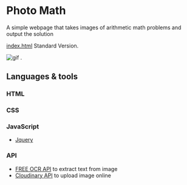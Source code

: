 # Photo Math
A simple webpage that takes images of arithmetic math problems and output the solution

[index.html][1] Standard Version.

![gif](http://g.recordit.co/lN9NBoqTRV.gif) .

## Languages & tools
### HTML
### CSS
### JavaScript
- [Jquery](https://jquery.com/)

### API

- [FREE OCR API](https://ocr.space/ocrapi) to extract text from image
- [Cloudinary API](https://cloudinary.com) to upload image online


[1]: https://dawitth.github.io/photo_math/
